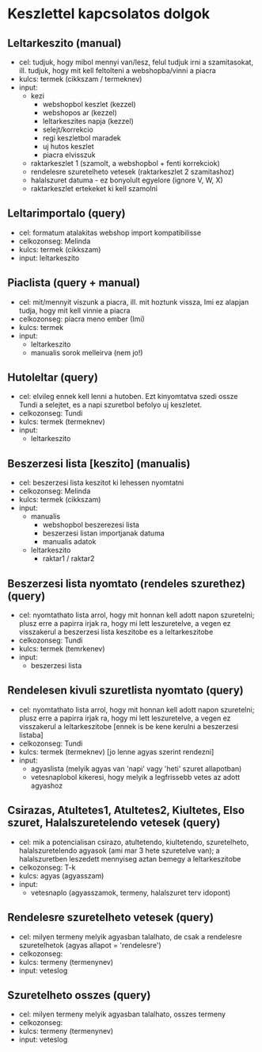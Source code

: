 # Keszlettel kapcsolatos dolgok

## Leltarkeszito (manual)

- cel: tudjuk, hogy mibol mennyi van/lesz, felul tudjuk irni a szamitasokat, ill. tudjuk, hogy mit kell feltolteni a webshopba/vinni a piacra
- kulcs: termek (cikkszam / termeknev)
- input:
    - kezi
        - webshopbol keszlet (kezzel)
        - webshopos ar (kezzel)
        - leltarkeszites napja (kezzel)
        - selejt/korrekcio
        - regi keszletbol maradek
        - uj hutos keszlet
        - piacra elvisszuk
    - raktarkeszlet 1 (szamolt, a webshopbol + fenti korrekciok)
    - rendelesre szuretelheto vetesek (raktarkeszlet 2 szamitashoz)
    - halalszuret datuma - ez bonyolult egyelore (ignore V, W, X)
    - raktarkeszlet ertekeket ki kell szamolni

## Leltarimportalo (query)

- cel: formatum atalakitas webshop import kompatibilisse
- celkozonseg: Melinda
- kulcs: termek (cikkszam)
- input: leltarkeszito


## Piaclista (query + manual)

- cel: mit/mennyit viszunk a piacra, ill. mit hoztunk vissza, Imi ez alapjan tudja, hogy mit kell vinnie a piacra
- celkozonseg: piacra meno ember (Imi)
- kulcs: termek
- input:
    - leltarkeszito
    - manualis sorok melleirva (nem jo!)


## Hutoleltar (query)

- cel: elvileg ennek kell lenni a hutoben. Ezt kinyomtatva szedi ossze Tundi a selejtet, es a napi szuretbol befolyo uj keszletet.
- celkozonseg: Tundi
- kulcs: termek (termeknev)
- input:
    - leltarkeszito


## Beszerzesi lista [keszito] (manualis)

- cel: beszerzesi lista keszitot ki lehessen nyomtatni
- celkozonseg: Melinda
- kulcs: termek (cikkszam)
- input:
    - manualis
        - webshopbol beszerezesi lista
        - beszerzesi listan importjanak datuma
        - manualis adatok
    - leltarkeszito
        - raktar1 / raktar2


## Beszerzesi lista nyomtato (rendeles szurethez) (query)

- cel: nyomtathato lista arrol, hogy mit honnan kell adott napon szuretelni; plusz erre a papirra irjak ra, hogy mi lett leszuretelve, a vegen ez visszakerul a beszerzesi lista keszitobe es a leltarkeszitobe
- celkozonseg: Tundi
- kulcs: termek (temrkenev)
- input:
    - beszerzesi lista


## Rendelesen kivuli szuretlista nyomtato (query)

- cel: nyomtathato lista arrol, hogy mit honnan kell adott napon szuretelni; plusz erre a papirra irjak ra, hogy mi lett leszuretelve, a vegen ez visszakerul a leltarkeszitobe [ennek is be kene kerulni a beszerzesi listaba]
- celkozonseg: Tundi
- kulcs: termek (termeknev) [jo lenne agyas szerint rendezni]
- input:
    - agyaslista (melyik agyas van 'napi' vagy 'heti' szuret allapotban)
    - vetesnaplobol kikeresi, hogy melyik a legfrissebb vetes az adott agyashoz


## Csirazas, Atultetes1, Atultetes2, Kiultetes, Elso szuret, Halalszuretelendo vetesek (query)

- cel: mik a potencialisan csirazo, atultetendo, kiultetendo, szuretelheto, halalszuretelendo agyasok (ami mar 3 hete szuretelve van); a halalszuretben leszedett mennyiseg aztan bemegy a leltarkeszitobe
- celkozonseg: T-k
- kulcs: agyas (agyasszam)
- input:
    - vetesnaplo (agyasszamok, termeny, halalszuret terv idopont)


## Rendelesre szuretelheto vetesek (query)

- cel: milyen termeny melyik agyasban talalhato, de csak a rendelesre szuretelhetok (agyas allapot = 'rendelesre')
- celkozonseg:
- kulcs: termeny (termenynev)
- input: veteslog


## Szuretelheto osszes (query)

- cel: milyen termeny melyik agyasban talalhato, osszes termeny
- celkozonseg:
- kulcs: termeny (termenynev)
- input: veteslog
